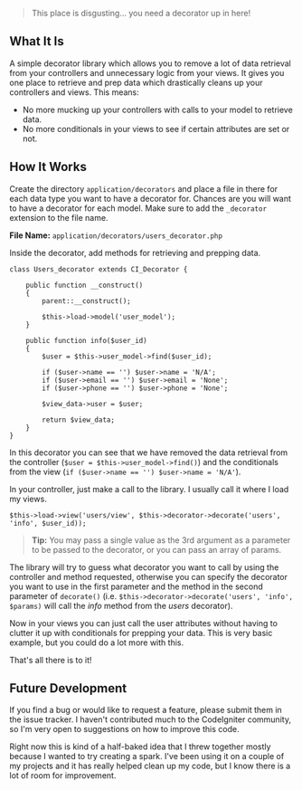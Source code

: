 > This place is disgusting... you need a decorator up in here!

## What It Is

A simple decorator library which allows you to remove a lot of data retrieval from your controllers and unnecessary logic from your views. It gives you one place to retrieve and prep data which drastically cleans up your controllers and views. This means:

* No more mucking up your controllers with calls to your model to retrieve data.
* No more conditionals in your views to see if certain attributes are set or not.

## How It Works

Create the directory `application/decorators` and place a file in there for each data type you want to have a decorator for. Chances are you will want to have a decorator for each model. Make sure to add the `_decorator` extension to the file name.

**File Name:** `application/decorators/users_decorator.php`

Inside the decorator, add methods for retrieving and prepping data.

	class Users_decorator extends CI_Decorator {

		public function __construct()
		{
			parent::__construct();

			$this->load->model('user_model');
		}
		
		public function info($user_id)
		{
			$user = $this->user_model->find($user_id);

			if ($user->name == '') $user->name = 'N/A';
			if ($user->email == '') $user->email = 'None';
			if ($user->phone == '') $user->phone = 'None';

			$view_data->user = $user;

			return $view_data;
		}
	}

In this decorator you can see that we have removed the data retrieval from the controller (`$user = $this->user_model->find()`) and the conditionals from the view (`if ($user->name == '') $user->name = 'N/A'`).

In your controller, just make a call to the library. I usually call it where I load my views.

	$this->load->view('users/view', $this->decorator->decorate('users', 'info', $user_id));

> **Tip:** You may pass a single value as the 3rd argument as a parameter to be passed to the decorator, or you can pass an array of params.

The library will try to guess what decorator you want to call by using the controller and method requested, otherwise you can specify the decorator you want to use in the first parameter and the method in the second parameter of `decorate()` (i.e. `$this->decorator->decorate('users', 'info', $params)` will call the *info* method from the *users* decorator).

Now in your views you can just call the user attributes without having to clutter it up with conditionals for prepping your data. This is very basic example, but you could do a lot more with this.

That's all there is to it!

## Future Development

If you find a bug or would like to request a feature, please submit them in the issue tracker. I haven't contributed much to the CodeIgniter community, so I'm very open to suggestions on how to improve this code.

Right now this is kind of a half-baked idea that I threw together mostly because I wanted to try creating a spark. I've been using it on a couple of my projects and it has really helped clean up my code, but I know there is a lot of room for improvement.
